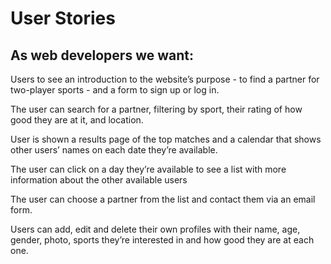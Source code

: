 <h1>User Stories</h1>

<h2>As web developers we want:</h2>

Users to see an introduction to the website’s purpose - to find a partner for two-player sports - and a form to sign up or log in.

The user can search for a partner, filtering by sport, their rating of how good they are at it, and location.

User is shown a results page of the top matches and a calendar that shows other users’ names on each date they’re available.

The user can click on a day they’re available to see a list with more information about the other available users

The user can choose a partner from the list and contact them via an email form.

Users can add, edit and delete their own profiles with their name, age, gender, photo, sports they’re interested in and how good they are at each one.